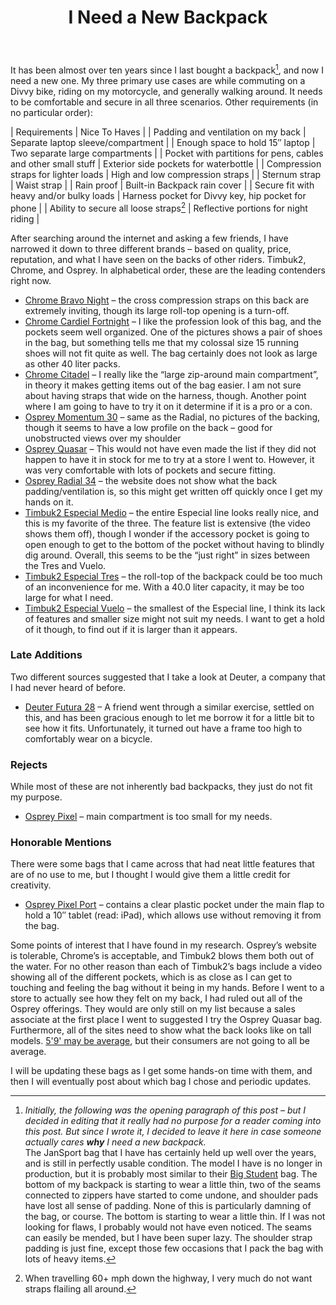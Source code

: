 ﻿---
layout: post
title: I Need a New Backpack
---

It has been almost over ten years since I last bought a backpack[^1], and now I need a new one.  My three primary use cases are while commuting on a Divvy bike, riding on my motorcycle, and generally walking around.  It needs to be comfortable and secure in all three scenarios. Other requirements (in no particular order):

| Requirements | Nice To Haves |
| Padding and ventilation on my back | Separate laptop sleeve/compartment |
| Enough space to hold 15″ laptop | Two separate large compartments |
| Pocket with partitions for pens, cables and other small stuff | Exterior side pockets for waterbottle |
| Compression straps for lighter loads | High and low compression straps |
| Sternum strap | Waist strap |
| Rain proof | Built-in Backpack rain cover |
| Secure fit with heavy and/or bulky loads | Harness pocket for Divvy key, hip pocket for phone |
| Ability to secure all loose straps[^2] | Reflective portions for night riding |

After searching around the internet and asking a few friends, I have narrowed it down to three different brands – based on quality, price, reputation, and what I have seen on the backs of other riders. Timbuk2, Chrome, and Osprey.  In alphabetical order, these are the leading contenders right now.

- [Chrome Bravo Night](http://www.chromeindustries.com/us/en/bags/backpacks/bravo-night) – the cross compression straps on this back are extremely inviting, though its large roll-top opening is a turn-off.
- [Chrome Cardiel Fortnight](http://www.chromeindustries.com/us/en/bags/backpacks/cardiel-fortnight) – I like the profession look of this bag, and the pockets seem well organized.  One of the pictures shows a pair of shoes in the bag, but something tells me that my colossal size 15 running shoes will not fit quite as well.  The bag certainly does not look as large as other 40 liter packs.
- [Chrome Citadel](http://www.chromeindustries.com/us/en/bags/backpacks/citadel) – I really like the “large zip-around main compartment”, in theory it makes getting items out of the bag easier.  I am not sure about having straps that wide on the harness, though.  Another point where I am going to have to try it on it determine if it is a pro or a con.
- [Osprey Momentum 30](http://www.ospreypacks.com/en/product/commute_1/momentum_30) – same as the Radial, no pictures of the backing, though it seems to have a low profile on the back – good for unobstructed views over my shoulder
- [Osprey Quasar](http://www.ospreypacks.com/en/product/city__trail/quasar) – This would not have even made the list if they did not happen to have it in stock for me to try at a store I went to.  However, it was very comfortable with lots of pockets and secure fitting.
- [Osprey Radial 34](http://www.ospreypacks.com/en/product/commute_1/radial_34) – the website does not show what the back padding/ventilation is, so this might get written off quickly once I get my hands on it.
- [Timbuk2 Especial Medio](http://www.timbuk2.com/especial-medio-cycling-backpack/435-3-2001.html) – the entire Especial line looks really nice, and this is my favorite of the three. The feature list is extensive (the video shows them off), though I wonder if the accessory pocket is going to open enough to get to the bottom of the pocket without having to blindly dig around.  Overall, this seems to be the “just right” in sizes between the Tres and Vuelo.
- [Timbuk2 Especial Tres](http://www.timbuk2.com/tb2/products/especial-tres-waterproof-cycling-laptop-backpack) – the roll-top of the backpack could be too much of an inconvenience for me.  With a 40.0 liter capacity, it may be too large for what I need.
- [Timbuk2 Especial Vuelo](http://www.timbuk2.com/especial-vuelo-cycling-laptop-backpack/458-3-2182.html) – the smallest of the Especial line, I think its lack of features and smaller size might not suit my needs.  I want to get a hold of it though, to find out if it is larger than it appears.

### Late Additions

Two different sources suggested that I take a look at Deuter, a company that I had never heard of before.

- [Deuter Futura 28](http://www.deuter.com/us/us/hiking/futura-28-34214-119.html) – A friend went through a similar exercise, settled on this, and has been gracious enough to let me borrow it for a little bit to see how it fits. Unfortunately, it turned out have a frame too high to comfortably wear on a bicycle.

### Rejects

While most of these are not inherently bad backpacks, they just do not fit my purpose.

- [Osprey Pixel](http://www.ospreypacks.com/en/product/tech/pixel) – main compartment is too small for my needs.

### Honorable Mentions

There were some bags that I came across that had neat little features that are of no use to me, but I thought I would give them a little credit for creativity.

- [Osprey Pixel Port](http://www.ospreypacks.com/en/product/tech/pixel_port) – contains a clear plastic pocket under the main flap to hold a 10″ tablet (read: iPad), which allows use without removing it from the bag.

Some points of interest that I have found in my research.  Osprey’s website is tolerable, Chrome’s is acceptable, and Timbuk2 blows them both out of the water.  For no other reason than each of Timbuk2’s bags include a video showing all of the different pockets, which is as close as I can get to touching and feeling the bag without it being in my hands.  Before I went to a store to actually see how they felt on my back, I had ruled out all of the Osprey offerings.  They would are only still on my list because a sales associate at the first place I went to suggested I try the Osprey Quasar bag. Furthermore, all of the sites need to show what the back looks like on tall models.  [5'9' may be average](http://www.cdc.gov/nchs/data/nhsr/nhsr010.pdf), but their consumers are not going to all be average.

I will be updating these bags as I get some hands-on time with them, and then I will eventually post about which bag I chose and periodic updates.

[^1]: _Initially, the following was the opening paragraph of this post – but I decided in editing that it really had no purpose for a reader coming into this post. But since I wrote it, I decided to leave it here in case someone actually cares **why** I need a new backpack._  
The JanSport bag that I have has certainly held up well over the years, and is still in perfectly usable condition.  The model I have is no longer in production, but it is probably most similar to their [Big Student](http://www.jansport.com/shop/en/jansport-us/big-student-tdn7) bag.  The bottom of my backpack is starting to wear a little thin, two of the seams connected to zippers have started to come undone, and shoulder pads have lost all sense of padding.  None of this is particularly damning of the bag, or course.  The bottom is starting to wear a little thin.  If I was not looking for flaws, I probably would not have even noticed.  The seams can easily be mended, but I have been super lazy.  The shoulder strap padding is just fine, except those few occasions that I pack the bag with lots of heavy items.

[^2]: When travelling 60+ mph down the highway, I very much do not want straps flailing all around.